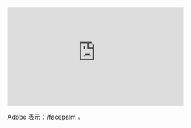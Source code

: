 <iframe
  width="400" height="225"
  frameborder="0"
  allowfullscreen
  src="http://www.youtube.com/embed/fyfu4OwjUEI?wmode=transparent&autohide=1&egm=0&hd=1&iv_load_policy=3&modestbranding=1&rel=0&showinfo=0&showsearch=0"
></iframe>

Adobe 表示：/facepalm 。

